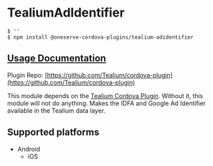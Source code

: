 # TealiumAdIdentifier

```text
$ ''
$ npm install @oneserve-cordova-plugins/tealium-adidentifier
```

## [Usage Documentation](https://oneserve.gitbook.io/oneserve-cordova-plugins/plugins/tealium-adidentifier/)

Plugin Repo: [https://github.com/Tealium/cordova-plugin](https://github.com/Tealium/cordova-plugin)

This module depends on the [Tealium Cordova Plugin](https://github.com/tealium/cordova-plugin). Without it, this module will not do anything. Makes the IDFA and Google Ad Identifier available in the Tealium data layer.

## Supported platforms

* Android
  * iOS

